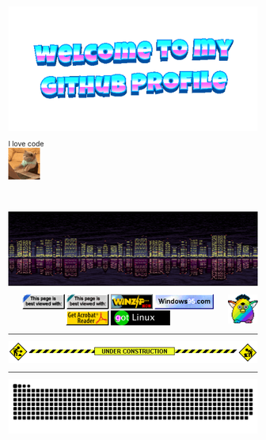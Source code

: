 <p align="center">
  <img src="https://github.com/mglnglgnz/mglnglgnz/raw/main/assets/welcome-header.gif" alt="Welcome GIF" />
</p>

I love code  
<img src="https://github.com/mglnglgnz/mglnglgnz/raw/main/assets/cat-typing.gif" alt="Cat Typing" />

<br><br>


<p align="center">
  <img src="assets/City.gif" height="150" width="600" />
</p>


<img src="https://github.com/mglnglgnz/mglnglgnz/raw/main/assets/party-furby.gif" width="60" align="right" />

<p align="center">
  <img src="assets/internetexplorerdrehendganzneu.webp" height="30" />
  <img src="assets/badge1.gif" height="30" />
  <img src="assets/badge4.gif" height="30" />
  <img src="assets/badge5.gif" height="30" />
  <img src="assets/badge6.gif" height="30" />
  <img src="assets/gotlinux.gif" height="30" />
</p>

---

<p align="center">
  <img src="https://github.com/mglnglgnz/mglnglgnz/raw/main/assets/under-construction.gif" />
</p>

---

<p align="center">
  <img src="https://github.com/mglnglgnz/mglnglgnz/blob/4b2328a27da4191db188356ac66f13632da61de9/assets/github-contribution-grid-snake.svg" />
</p>


